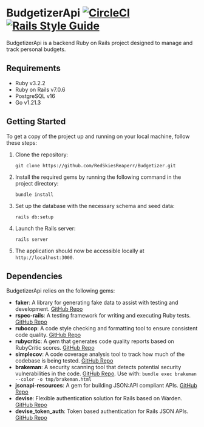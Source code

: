 # BudgetizerApi [![CircleCI](https://dl.circleci.com/status-badge/img/gh/RedSkiesReaperr/BudgetizerApi/tree/main.svg?style=svg&circle-token=fc9e7827ec863982becbe2ea066bc5d218f12789)](https://dl.circleci.com/status-badge/redirect/gh/RedSkiesReaperr/BudgetizerApi/tree/main) [![Rails Style Guide](https://img.shields.io/badge/code_style-rubocop-brightgreen.svg)](https://github.com/rubocop/rubocop-rails)

BudgetizerApi is a backend Ruby on Rails project designed to manage and track personal budgets.

## Requirements

- Ruby v3.2.2
- Ruby on Rails v7.0.6
- PostgreSQL v16
- Go v1.21.3

## Getting Started

To get a copy of the project up and running on your local machine, follow these steps:

1. Clone the repository:
    ```shell
    git clone https://github.com/RedSkiesReaperr/Budgetizer.git
    ```

2. Install the required gems by running the following command in the project directory:
    ```shell
    bundle install
    ```

3. Set up the database with the necessary schema and seed data:
    ```shell
    rails db:setup
    ```

4. Launch the Rails server:
    ```shell
    rails server
    ```

5. The application should now be accessible locally at `http://localhost:3000`.

## Dependencies

BudgetizerApi relies on the following gems:

- **faker**: A library for generating fake data to assist with testing and
  development. [GitHub Repo](https://github.com/faker-ruby/faker)
- **rspec-rails**: A testing framework for writing and executing Ruby
  tests. [GitHub Repo](https://github.com/rspec/rspec-rails)
- **rubocop**: A code style checking and formatting tool to ensure consistent code
  quality. [GitHub Repo](https://github.com/rubocop/rubocop)
- **rubycritic**: A gem that generates code quality reports based on RubyCritic
  scores. [GitHub Repo](https://github.com/whitesmith/rubycritic)
- **simplecov**: A code coverage analysis tool to track how much of the codebase is being
  tested. [GitHub Repo](https://github.com/simplecov-ruby/simplecov)
- **brakeman**: A security scanning tool that detects potential security vulnerabilities in the
  code. [GitHub Repo](https://github.com/presidentbeef/brakeman). Use with: `bundle exec brakeman --color -o tmp/brakeman.html`
- **jsonapi-resources**: A gem for building JSON:API compliant APIs. [GitHub Repo](https://github.com/cerebris/jsonapi-resources)
- **devise**: Flexible authentication solution for Rails based on Warden. [GitHub Repo](https://github.com/heartcombo/devise)
- **devise_token_auth**: Token based authentication for Rails JSON APIs. [GitHub Repo](https://github.com/lynndylanhurley/devise_token_auth)
